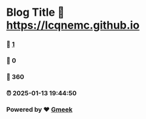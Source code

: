 # Blog Title :link: https://lcqnemc.github.io 
### :page_facing_up: [1](https://lcqnemc.github.io/tag.html) 
### :speech_balloon: 0 
### :hibiscus: 360 
### :alarm_clock: 2025-01-13 19:44:50 
### Powered by :heart: [Gmeek](https://github.com/Meekdai/Gmeek)
